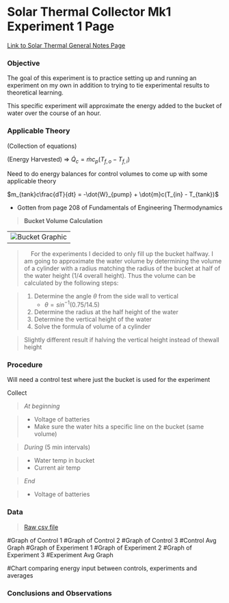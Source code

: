 # Solar Thermal Collector Mk1 Experiment 1 Page

[Link to Solar Thermal General Notes Page](./solar_thermal_mk1.html)

### Objective

The goal of this experiment is to practice setting up and running an experiment
on my own in addition to trying to tie experimental results to theoretical
learning.

This specific experiment will approximate the energy added to the bucket of
water over the course of an hour.

### Applicable Theory

(Collection of equations)

(Energy Harvested) => $\dot{Q}_{c} = \dot{m}c_{p}(T_{f,o} - T_{f,i})$ 

Need to do energy balances for control volumes to come up with some applicable
theory

$m_{tank}c\frac{dT}{dt} = -\dot{W}_{pump} + \dot{m}c(T_{in} - T_{tank})$

- Gotten from page 208 of Fundamentals of Engineering Thermodynamics

> __Bucket Volume Calculation__

<div align="center">
<table class="image">
<tr><td><img src="./img/bucket_calc.svg"
alt="Bucket Graphic" title="Bucket Graphic"/>
</td></tr>
</table>
</div>

> &nbsp;&nbsp;&nbsp;&nbsp;For the experiments I decided to only fill up
> the bucket halfway. I am going to approximate the water volume by
> determining the volume of a cylinder with a radius matching the radius
> of the bucket at half of the water height (1/4 overall height). Thus the volume can be calculated by the following steps:

> 1. Determine the angle $\theta$ from the side wall to vertical
>       - $\theta = sin^{-1}(0.75/14.5)$
> 1. Determine the radius at the half height of the water
> 1. Determine the vertical height of the water
> 1. Solve the formula of volume of a cylinder

> Slightly different result if halving the vertical height instead of thewall height

### Procedure

Will need a control test where just the bucket is used for the experiment

Collect

> _At beginning_

> - Voltage of batteries
> - Make sure the water hits a specific line on the bucket (same volume)

> _During_ (5 min intervals)

> - Water temp in bucket
> - Current air temp 

> _End_

> - Voltage of batteries

### Data

> [Raw csv file](./solar_therm_mk1_experiment1.csv)

#Graph of Control 1
#Graph of Control 2
#Graph of Control 3
#Control Avg Graph
#Graph of Experiment 1
#Graph of Experiment 2
#Graph of Experiment 3
#Experiment Avg Graph

#Chart comparing energy input between controls, experiments and averages
### Conclusions and Observations

